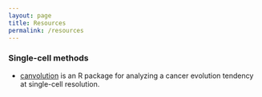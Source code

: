 ```yaml
---
layout: page 
title: Resources
permalink: /resources
---
```


### Single-cell methods

* [canvolution]([https://www.bioconductor.org/packages/release/bioc/html/SC3.html](https://github.com/jaewon-cho/canvolution)) is an R package for analyzing a cancer evolution tendency at single-cell resolution.



